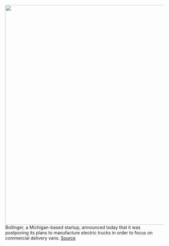 <img src='https://cdn.vox-cdn.com/thumbor/MXP2j9pbBKS0N3ElwEYp-1-sdAI=/0x0:2040x1360/1200x800/filters:focal(857x517:1183x843)/cdn.vox-cdn.com/uploads/chorus_image/image/70387936/sokane_170711_1870_0014.0.jpg' width='700px' /><br/>
Bollinger, a Michigan-based startup, announced today that it was postponing its plans to manufacture electric trucks in order to focus on commercial delivery vans.
<a href='https://www.theverge.com/2022/1/14/22881883/bollinger-electric-truck-postpone-delivery-van'> Source <a/>